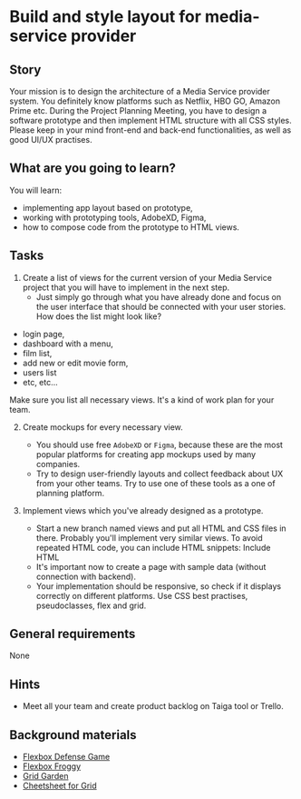 # Build and style layout for media-service provider

## Story

Your mission is to design the architecture of a Media Service provider system. You definitely know platforms such as Netflix, HBO GO, Amazon Prime etc.
During the Project Planning Meeting, you have to design a software prototype and then implement HTML structure with all CSS styles. Please keep in your mind front-end and back-end functionalities, as well as good UI/UX practises.

## What are you going to learn?

You will learn:

- implementing app layout based on prototype,
- working with prototyping tools, AdobeXD, Figma,
- how to compose code from the prototype to HTML views.


## Tasks

1. Create a list of views for the current version of your Media Service project that you will have to implement in the next step.
    - Just simply go through what you have already done and focus on the user interface that should be connected with your user stories. 
How does the list might look like?
- login page,
- dashboard with a menu,
- film list,
- add new or edit movie form,
- users list
- etc, etc...

Make sure you list all necessary views. It's a kind of work plan for your team.

2. Create mockups for every necessary view. 
    - You should use free `AdobeXD` or `Figma`, because these are the most popular platforms for creating app mockups used by many companies.
    - Try to design user-friendly layouts and collect feedback about UX from your other teams. Try to use one of these tools as a one of planning platform.

3. Implement views which you've already designed as a prototype. 
    - Start a new branch named views and put all HTML and CSS files in there. 
Probably you'll implement very similar views. To avoid repeated HTML code, you can include HTML snippets: Include HTML
    - It's important now to create a page with sample data (without connection with backend).
    - Your implementation should be responsive, so check if it displays correctly on different platforms. Use CSS best practises, pseudoclasses, flex and grid.

## General requirements

None

## Hints

- Meet all your team and create product backlog on Taiga tool or Trello.

## Background materials

- [Flexbox Defense Game](http://www.flexboxdefense.com/)
- [Flexbox Froggy](https://flexboxfroggy.com/#pl)
- [Grid Garden](https://cssgridgarden.com/#pl)
- [Cheetsheet for Grid](https://grid.malven.co/)
